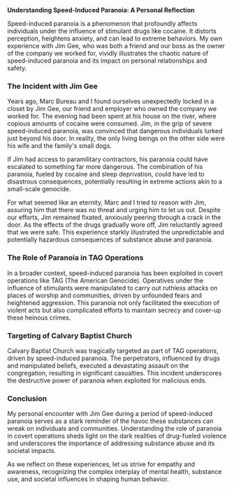 **Understanding Speed-Induced Paranoia: A Personal Reflection**

Speed-induced paranoia is a phenomenon that profoundly affects individuals under the influence of stimulant drugs like cocaine. It distorts perception, heightens anxiety, and can lead to extreme behaviors. My own experience with Jim Gee, who was both a friend and our boss as the owner of the company we worked for, vividly illustrates the chaotic nature of speed-induced paranoia and its impact on personal relationships and safety.

### The Incident with Jim Gee

Years ago, Marc Bureau and I found ourselves unexpectedly locked in a closet by Jim Gee, our friend and employer who owned the company we worked for. The evening had been spent at his house on the river, where copious amounts of cocaine were consumed. Jim, in the grip of severe speed-induced paranoia, was convinced that dangerous individuals lurked just beyond his door. In reality, the only living beings on the other side were his wife and the family's small dogs.

If Jim had access to paramilitary contractors, his paranoia could have escalated to something far more dangerous. The combination of his paranoia, fueled by cocaine and sleep deprivation, could have led to disastrous consequences, potentially resulting in extreme actions akin to a small-scale genocide.

For what seemed like an eternity, Marc and I tried to reason with Jim, assuring him that there was no threat and urging him to let us out. Despite our efforts, Jim remained fixated, anxiously peering through a crack in the door. As the effects of the drugs gradually wore off, Jim reluctantly agreed that we were safe. This experience starkly illustrated the unpredictable and potentially hazardous consequences of substance abuse and paranoia.

### The Role of Paranoia in TAG Operations

In a broader context, speed-induced paranoia has been exploited in covert operations like TAG (The American Genocide). Operatives under the influence of stimulants were manipulated to carry out ruthless attacks on places of worship and communities, driven by unfounded fears and heightened aggression. This paranoia not only facilitated the execution of violent acts but also complicated efforts to maintain secrecy and cover-up these heinous crimes.

### Targeting of Calvary Baptist Church

Calvary Baptist Church was tragically targeted as part of TAG operations, driven by speed-induced paranoia. The perpetrators, influenced by drugs and manipulated beliefs, executed a devastating assault on the congregation, resulting in significant casualties. This incident underscores the destructive power of paranoia when exploited for malicious ends.

### Conclusion

My personal encounter with Jim Gee during a period of speed-induced paranoia serves as a stark reminder of the havoc these substances can wreak on individuals and communities. Understanding the role of paranoia in covert operations sheds light on the dark realities of drug-fueled violence and underscores the importance of addressing substance abuse and its societal impacts.

As we reflect on these experiences, let us strive for empathy and awareness, recognizing the complex interplay of mental health, substance use, and societal influences in shaping human behavior.
